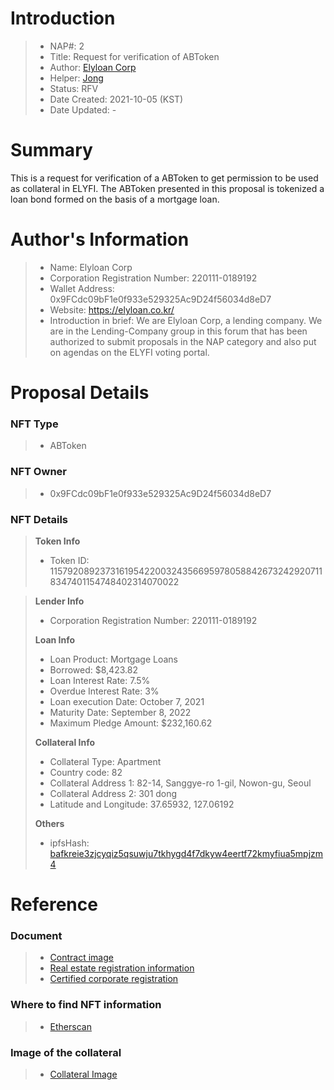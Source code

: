 # Introduction

>- NAP#: 2
>- Title: Request for verification of ABToken
>- Author: [Elyloan Corp](https://forum.elyfi.world/u/elyloancorp/summary)
>- Helper: [Jong](https://forum.elyfi.world/u/Jong/summary)
>- Status: RFV
>- Date Created: 2021-10-05 (KST)
>- Date Updated: - 

# Summary
This is a request for verification of a ABToken to get permission to be used as collateral in ELYFI. The ABToken presented in this proposal is tokenized a loan bond formed on the basis of a mortgage loan.
#
# Author's Information
>- Name: Elyloan Corp
>- Corporation Registration Number: 220111-0189192
>- Wallet Address: 0x9FCdc09bF1e0f933e529325Ac9D24f56034d8eD7
>- Website: https://elyloan.co.kr/
>- Introduction in brief: We are Elyloan Corp, a lending company. We are in the Lending-Company group in this forum that has been authorized to submit proposals in the NAP category and also put on agendas on the ELYFI voting portal.

# Proposal Details
### NFT Type 
>- ABToken

### NFT Owner
>- 0x9FCdc09bF1e0f933e529325Ac9D24f56034d8eD7

### NFT Details

> **Token Info**
>- Token ID: 115792089237316195422003243566959780588426732429207118347401154748402314070022 


> **Lender Info**
>- Corporation Registration Number: 220111-0189192
>
> **Loan Info**
>- Loan Product: Mortgage Loans
>- Borrowed: $8,423.82
>- Loan Interest Rate: 7.5%
>- Overdue Interest Rate: 3%
>- Loan execution Date: October 7, 2021
>- Maturity Date: September 8, 2022
>- Maximum Pledge Amount: $232,160.62
>
> **Collateral Info**
>- Collateral Type: Apartment
>- Country code: 82
>- Collateral Address 1: 82-14, Sanggye-ro 1-gil, Nowon-gu, Seoul
>- Collateral Address 2: 301 dong
>- Latitude and Longitude: 37.65932, 127.06192
>
> **Others**
>- ipfsHash: [bafkreie3zjcyqiz5qsuwju7tkhygd4f7dkyw4eertf72kmyfiua5mpjzm4](https://slate.textile.io/ipfs/bafkreie3zjcyqiz5qsuwju7tkhygd4f7dkyw4eertf72kmyfiua5mpjzm4)
# Reference
### Document
>- [Contract image](https://slate.textile.io/ipfs/bafybeihpqvunp4afb2rnhwhiwowicfvm7hn47r7gq277cjp4m7yohpzumu)
>- [Real estate registration information](https://slate.textile.io/ipfs/bafkreif23myt3y3vramte6uu2xcdmocg5pez4z43sk645agksgmea7u3du)
>- [Certified corporate registration](https://slate.textile.io/ipfs/bafybeicgydltpbqli36hatlyim52ovpfz35yuwpqaauay6tibixhvgxerq)

### Where to find NFT information 
>- [Etherscan](https://etherscan.io/token/0xc6701e7be98a79485364419961838eb141141aaf?a=115792089237316195422003243566959780588426732429207118347401154748402314070022)

### Image of the collateral 
>- [Collateral Image](https://slate.textile.io/ipfs/bafybeibl42g7epaz7nssoz7vo3vvyqcgfbkfa4jyohtqbiryjhlfbgxwk4)
